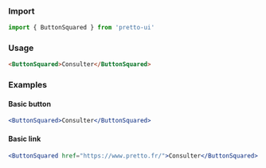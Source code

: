 ### Import

```js static
import { ButtonSquared } from 'pretto-ui'
```

### Usage

```html
<ButtonSquared>Consulter</ButtonSquared>
```

### Examples

#### Basic button

```jsx
<ButtonSquared>Consulter</ButtonSquared>
```

#### Basic link

```jsx
<ButtonSquared href="https://www.pretto.fr/">Consulter</ButtonSquared>
```
